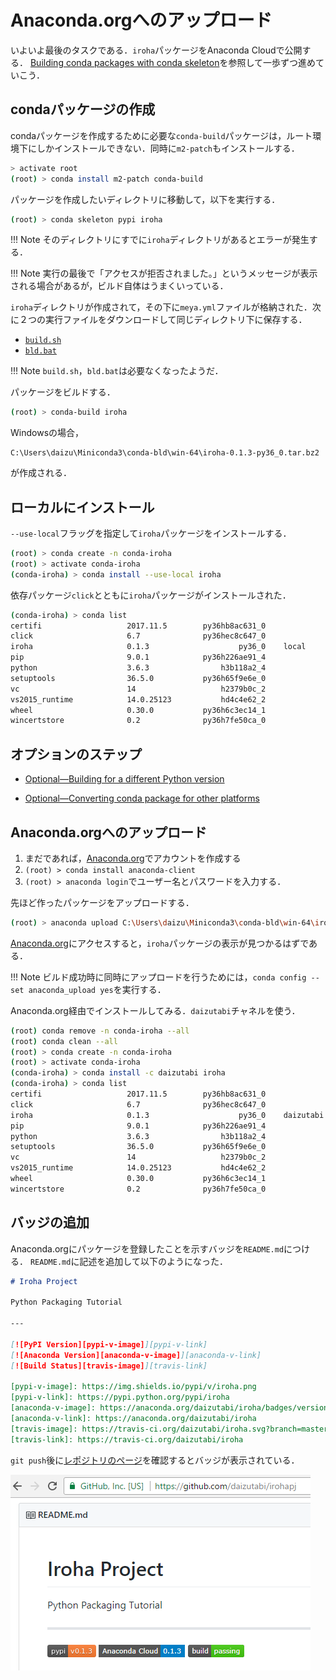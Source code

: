 # Anaconda.orgへのアップロード

いよいよ最後のタスクである．`iroha`パッケージをAnaconda Cloudで公開する． [Building conda packages with conda skeleton](https://conda.io/docs/user-guide/tutorials/build-pkgs-skeleton.html)を参照して一歩ずつ進めていこう．

## condaパッケージの作成

condaパッケージを作成するために必要な`conda-build`パッケージは，ルート環境下にしかインストールできない．同時に`m2-patch`もインストールする．

```bash
> activate root
(root) > conda install m2-patch conda-build
```

パッケージを作成したいディレクトリに移動して，以下を実行する．

```bash
(root) > conda skeleton pypi iroha
```

!!! Note
    そのディレクトリにすでに`iroha`ディレクトリがあるとエラーが発生する．


!!! Note
    実行の最後で「アクセスが拒否されました。」というメッセージが表示される場合があるが，ビルド自体はうまくいっている．

`iroha`ディレクトリが作成されて，その下に`meya.yml`ファイルが格納された．次に２つの実行ファイルをダウンロードして同じディレクトリ下に保存する．

* [`build.sh`](https://conda.io/docs/_downloads/build1.sh)
* [`bld.bat`](https://conda.io/docs/_downloads/bld.bat)

!!! Note
    `build.sh`，`bld.bat`は必要なくなったようだ．

パッケージをビルドする．

```bash
(root) > conda-build iroha
```

Windowsの場合，

```
C:\Users\daizu\Miniconda3\conda-bld\win-64\iroha-0.1.3-py36_0.tar.bz2
```

が作成される．

## ローカルにインストール

`--use-local`フラッグを指定して`iroha`パッケージをインストールする．

```bash
(root) > conda create -n conda-iroha
(root) > activate conda-iroha
(conda-iroha) > conda install --use-local iroha
```

依存パッケージ`click`とともに`iroha`パッケージがインストールされた．

```bash
(conda-iroha) > conda list
certifi                   2017.11.5        py36hb8ac631_0
click                     6.7              py36hec8c647_0
iroha                     0.1.3                    py36_0    local
pip                       9.0.1            py36h226ae91_4
python                    3.6.3                h3b118a2_4
setuptools                36.5.0           py36h65f9e6e_0
vc                        14                   h2379b0c_2
vs2015_runtime            14.0.25123           hd4c4e62_2
wheel                     0.30.0           py36h6c3ec14_1
wincertstore              0.2              py36h7fe50ca_0
```

## オプションのステップ

* [Optional—Building for a different Python version]( https://conda.io/docs/user-guide/tutorials/build-pkgs-skeleton.html#optional-building-for-a-different-python-version)

* [Optional—Converting conda package for other platforms](https://conda.io/docs/user-guide/tutorials/build-pkgs-skeleton.html#optional-converting-conda-package-for-other-platforms)

## Anaconda.orgへのアップロード

1. まだであれば，[Anaconda.org](https://anaconda.org)でアカウントを作成する
1. `(root) > conda install anaconda-client`
1. `(root) > anaconda login`でユーザー名とパスワードを入力する．


先ほど作ったパッケージをアップロードする．

```bash
(root) > anaconda upload C:\Users\daizu\Miniconda3\conda-bld\win-64\iroha-0.1.3-py36_0.tar.bz2
```

[Anaconda.org](https://anaconda.org)にアクセスすると，`iroha`パッケージの表示が見つかるはずである．


!!! Note
    ビルド成功時に同時にアップロードを行うためには，`conda config --set anaconda_upload yes`を実行する．

Anaconda.org経由でインストールしてみる．`daizutabi`チャネルを使う．

```bash
(root) conda remove -n conda-iroha --all
(root) conda clean --all
(root) > conda create -n conda-iroha
(root) > activate conda-iroha
(conda-iroha) > conda install -c daizutabi iroha
(conda-iroha) > conda list
certifi                   2017.11.5        py36hb8ac631_0
click                     6.7              py36hec8c647_0
iroha                     0.1.3                    py36_0    daizutabi
pip                       9.0.1            py36h226ae91_4
python                    3.6.3                h3b118a2_4
setuptools                36.5.0           py36h65f9e6e_0
vc                        14                   h2379b0c_2
vs2015_runtime            14.0.25123           hd4c4e62_2
wheel                     0.30.0           py36h6c3ec14_1
wincertstore              0.2              py36h7fe50ca_0
```


## バッジの追加

Anaconda.orgにパッケージを登録したことを示すバッジを`README.md`につける． `README.md`に記述を追加して以下のようになった．

```markdown
# Iroha Project

Python Packaging Tutorial

---

[![PyPI Version][pypi-v-image]][pypi-v-link]
[![Anaconda Version][anaconda-v-image]][anaconda-v-link]
[![Build Status][travis-image]][travis-link]

[pypi-v-image]: https://img.shields.io/pypi/v/iroha.png
[pypi-v-link]: https://pypi.python.org/pypi/iroha
[anaconda-v-image]: https://anaconda.org/daizutabi/iroha/badges/version.svg
[anaconda-v-link]: https://anaconda.org/daizutabi/iroha
[travis-image]: https://travis-ci.org/daizutabi/iroha.svg?branch=master
[travis-link]: https://travis-ci.org/daizutabi/iroha
```

`git push`後に[レポジトリのページ](https://github.com/daizutabi/iroha)を確認するとバッジが表示されている．

![バッジ](img/badge2.png)

